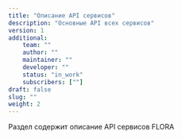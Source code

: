 ```yaml
---
title: "Описание API сервисов"
description: "Основные API всех сервисов"
version: 1
additional:
    team: ""
    author: ""
    maintainer: ""
    developer: ""
    status: "in_work"
    subscribers: [""]
draft: false
slug: ""
weight: 2
---
```


Раздел содержит описание API сервисов FLORA
